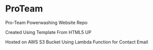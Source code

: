 # ProTeam
Pro-Team Powerwashing Website Repo

Created Using Template From HTML5 UP

Hosted on AWS S3 Bucket
Using Lambda Function for Contact Email